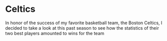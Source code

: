 # Celtics
In honor of the success of my favorite basketball team, the Boston Celtics, I decided to take a look at this past season to see how the statistics of their two best players amounted to wins for the team
